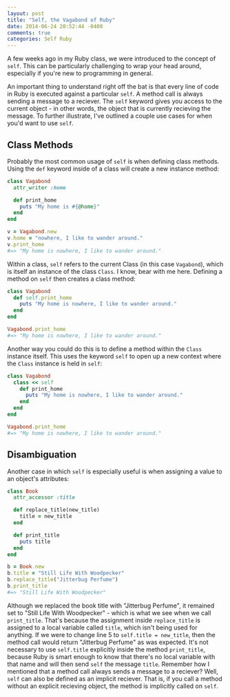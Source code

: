 ```yaml
---
layout: post
title: "Self, the Vagabond of Ruby"
date: 2014-06-24 20:52:44 -0400
comments: true
categories: Self Ruby
---
```


A few weeks ago in my Ruby class, we were introduced to the concept of `self`. This can be particularly challenging to wrap your head around, especially if you're new to programming in general.
<!--more-->
An important thing to understand right off the bat is that every line of code in Ruby is executed against a particular `self`. A method call is always sending a message to a reciever. The `self` keyword gives you access to the current object - in other words, the object that is currently recieving the message. To further illustrate, I've outlined a couple use cases for when you'd want to use `self`.

## Class Methods

Probably the most common usage of `self` is when defining class methods. Using the `def` keyword inside of a class will create a new instance method:

```ruby
class Vagabond
  attr_writer :home

  def print_home
    puts "My home is #{@home}"
  end
end

v = Vagabond.new
v.home = "nowhere, I like to wander around."
v.print_home
#=> "My home is nowhere, I like to wander around."
```

Within a class, `self` refers to the current Class (in this case `Vagabond`), which is itself an instance of the class `Class`. I know, bear with me here. Defining a method on `self` then creates a class method:

```ruby
class Vagabond
  def self.print_home
    puts "My home is nowhere, I like to wander around."
  end
end

Vagabond.print_home
#=> "My home is nowhere, I like to wander around."    
```

Another way you could do this is to define a method within the `Class` instance itself. This uses the keyword `self` to open up a new context where the `Class` instance is held in `self`:

```ruby
class Vagabond
  class << self
    def print_home
      puts "My home is nowhere, I like to wander around."
    end
  end
end

Vagabond.print_home
#=> "My home is nowhere, I like to wander around."
```

## Disambiguation

Another case in which `self` is especially useful is when assigning a value to an object's attributes:

```ruby
class Book
  attr_accessor :title

  def replace_title(new_title)
    title = new_title
  end

  def print_title
    puts title
  end
end

b = Book.new
b.title = "Still Life With Woodpecker"
b.replace_title("Jitterbug Perfume")
b.print_title
#=> "Still Life With Woodpecker"
```

Although we replaced the book title with "Jitterbug Perfume", it remained set to "Still Life With Woodpecker" - which is what we see when we call `print_title`. That's because the assignment inside `replace_title` is assigned to a local variable called `title`, which isn't being used for anything. If we were to change line 5 to `self.title = new_title`, then the method call would return "Jitterbug Perfume" as was expected. It's not necessary to use `self.title` explicitly inside the method `print_title`, because Ruby is smart enough to know that there's no local variable with that name and will then send `self` the message `title`. Remember how I mentioned that a method call always sends a message to a reciever? Well, `self` can also be defined as an implicit reciever. That is, if you call a method without an explicit recieving object, the method is implicitly called on `self`.
